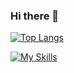 ### Hi there 👋
<!--![Anurag's GitHub stats](https://github-readme-stats.vercel.app/api?username=Bucker000&show_icons=true&theme=transparent)-->

[![Top Langs](https://github-readme-stats.vercel.app/api/top-langs/?username=AbdullahAlNaim&layout=compact)](https://github.com/anuraghazra/github-readme-stats)

[![My Skills](https://skillicons.dev/icons?i=js,html,css,postgres,python,cpp,ruby,express,nodejs,vim,bash)](https://skillicons.dev)

<!--[![My Skills](https://skillicons.dev/icons?i=js,html,css,mongodb,express,nodejs,postgres,python)](https://skillicons.dev)-->

<!--
**AbdullahAlNaim0/AbdullahAlNaim** is a ✨ _special_ ✨ repository because its `README.md` (this file) appears on your GitHub profile.
**![My Skills](https://skillicons.dev/icons?i=js,html,css,wasm)](https://skillicons.dev)**
	https://img.shields.io/badge/JavaScript-323330?style=for-the-badge&logo=javascript&logoColor=F7DF1E
Here are some ideas to get you started:

- 🔭 I’m currently working on ...
- 🌱 I’m currently learning ...
- 👯 I’m looking to collaborate on ...
- 🤔 I’m looking for help with ...
- 💬 Ask me about ...
- 📫 How to reach me: ...
- 😄 Pronouns: ...
- ⚡ Fun fact: ...
-->

